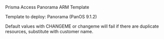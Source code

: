Prisma Access Panorama ARM Template


Template to deploy:
Panorama (PanOS 9.1.2)

Default values with CHANGEME or changeme will fail if there are duplicate resources, substitute with customer name.
